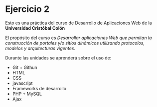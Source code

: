 # Ejercicio 2
Esto es una práctica del curso de [Desarrollo de Aplicaciones Web](https://av-exactas.ucc.mx/course/view.php?id=170) de la **Universidad Cristóbal Colón**

El propósito del curso es _Desarrollar aplicaciones Web que permitan la construcción de portales y/o sitios dinámicos utilizando protocolos, modelos y arquitecturas vigentes._

Durante las unidades se aprenderá sobre el uso de:
* Git + Githun
* HTML
* CSS
* javascript
* Frameworks de desarrollo
* PHP + MySQL
* Ajax
